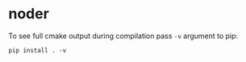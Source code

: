 # noder

To see full cmake output during compilation pass `-v` argument to pip:
```
pip install . -v
```


